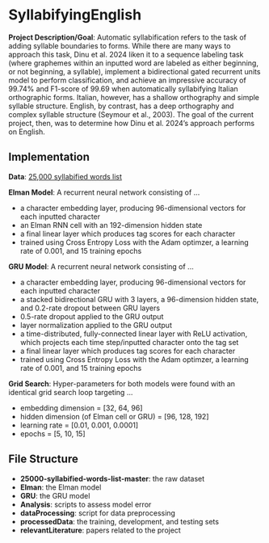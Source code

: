 # SyllabifyingEnglish

**Project Description/Goal**: Automatic syllabification refers to the task of adding syllable boundaries to forms. While there are many ways to approach this task, Dinu
et al. 2024 liken it to a sequence labeling task (where graphemes within an inputted word are labeled as either beginning, or not beginning, a syllable), implement a bidirectional gated recurrent units model to perform classification, and achieve an impressive accuracy of 99.74% and F1-score of 99.69 when automatically syllabifying Italian orthographic forms. Italian, however, has a shallow orthography and simple syllable structure. English, by contrast, has a deep orthography and complex syllable structure (Seymour et al., 2003). The goal of the current project, then, was to determine how Dinu et al. 2024’s approach performs on English. 

## Implementation 

**Data**: [25,000 syllabified words list](https://github.com/gautesolheim/25000-syllabified-words-list)

**Elman Model**: A recurrent neural network consisting of ...
* a character embedding layer, producing 96-dimensional vectors for each inputted character
* an Elman RNN cell with an 192-dimension hidden state
* a final linear layer which produces tag scores for each character
* trained using Cross Entropy Loss with the Adam optimzer, a learning rate of 0.001, and 15 training epochs

**GRU Model**: A recurrent neural network consisting of ...
* a character embedding layer, producing 96-dimensional vectors for each inputted character
* a stacked bidirectional GRU with 3 layers, a 96-dimension hidden state, and 0.2-rate dropout between GRU layers
* 0.5-rate dropout applied to the GRU output
* layer normalization applied to the GRU output
* a time-distributed, fully-connected linear layer with ReLU activation, which projects each time step/inputted character onto the tag set 
* a final linear layer which produces tag scores for each character
* trained using Cross Entropy Loss with the Adam optimzer, a learning rate of 0.001, and 15 training epochs

**Grid Search**: Hyper-parameters for both models were found with an identical grid search loop targeting ... 
* embedding dimension = [32, 64, 96]
* hidden dimension (of Elman cell or GRU) = [96, 128, 192]
* learning rate = [0.01, 0.001, 0.0001]
* epochs = [5, 10, 15]

## File Structure
* **25000-syllabified-words-list-master**: the raw dataset
* **Elman**: the Elman model
* **GRU**: the GRU model
* **Analysis**: scripts to assess model error
* **dataProcessing**: script for data preprocessing
* **processedData**: the training, development, and testing sets
* **relevantLiterature**: papers related to the project